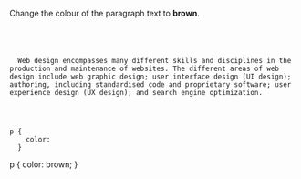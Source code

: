 Change the colour of the paragraph text to **brown**.

<Editor lang="css" type="exercise">
<code>
<panel lang="html">
<p>
  Web design encompasses many different skills and disciplines in the production and maintenance of websites. The different areas of web design include web graphic design; user interface design (UI design); authoring, including standardised code and proprietary software; user experience design (UX design); and search engine optimization.
</p>
</panel>
<panel lang="css">
p {
    color:
  }
</panel>
</code>

<solution>
p {
  color: brown;
}
</solution>
</Editor>